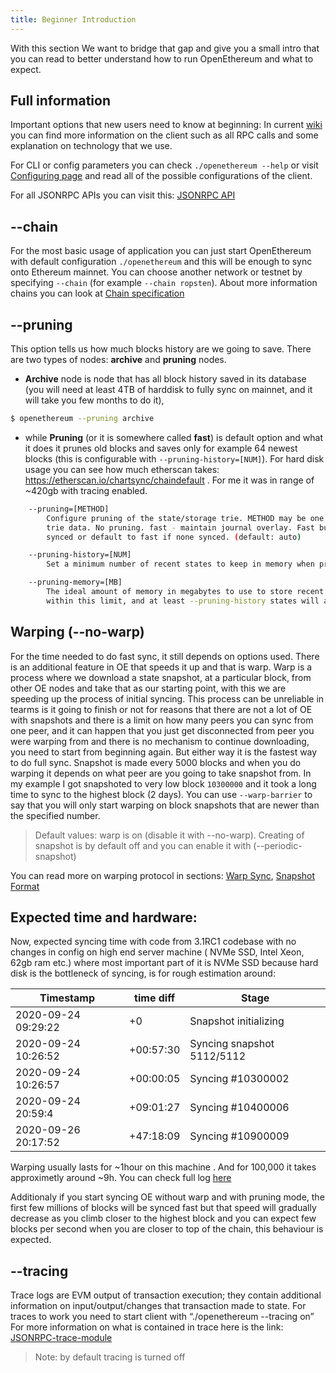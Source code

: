 ```yaml
---
title: Beginner Introduction
---
```


With this section We want to bridge that gap and give you a small intro that you can read to better understand how to run OpenEthereum and what to expect.

## Full information
Important options that new users need to know at beginning:
In current [wiki](https://openethereum.github.io) you can find more information on the client such as all RPC calls and some explanation on technology that we use. 

For CLI or config parameters you can check `./openethereum --help` or visit [Configuring page](Configuring-OpenEthereum) and read all of the possible configurations of the client.

For all JSONRPC APIs you can visit this: [JSONRPC API](JSONRPC)

## \-\-chain
For the most basic usage of application you can just start OpenEthereum with default configuration `./openethereum` and this will be enough to sync onto Ethereum mainnet. You can choose another network or testnet by specifying `--chain` (for example `--chain ropsten`). About more information chains you can look at [Chain specification](Chain-specification)

## \-\-pruning
This option tells us how much blocks history are we going to save. There are two types of nodes: **archive** and **pruning** nodes.
* **Archive** node is node that has all block history saved in its database (you will need at least 4TB of harddisk to fully sync on mainnet, and it will take you few months to do it),
```bash
$ openethereum --pruning archive
```
* while **Pruning** (or it is somewhere called **fast**) is default option and what it does it prunes old blocks and saves only for example 64 newest blocks (this is configurable with `--pruning-history=[NUM]`). For hard disk usage you can see how much etherscan takes: https://etherscan.io/chartsync/chaindefault . For me it was in range of ~420gb with tracing enabled.

```bash
    --pruning=[METHOD]
        Configure pruning of the state/storage trie. METHOD may be one of auto, archive, fast: archive - keep all state
        trie data. No pruning. fast - maintain journal overlay. Fast but 50MB used. auto - use the method most recently
        synced or default to fast if none synced. (default: auto)

    --pruning-history=[NUM]
        Set a minimum number of recent states to keep in memory when pruning is active. (default: 64)

    --pruning-memory=[MB]
        The ideal amount of memory in megabytes to use to store recent states. As many states as possible will be kept
        within this limit, and at least --pruning-history states will always be kept. (default: 32)

```

## Warping (\-\-no-warp)
For the time needed to do fast sync, it still depends on options used. There is an additional feature in OE that speeds it up and that is warp. Warp is a process where we download a state snapshot, at a particular block, from other OE nodes and take that as our starting point, with this we are speeding up the process of initial syncing. This process can be unreliable in tearms is it going to finish or not for reasons that there are not a lot of OE with snapshots and there is a limit on how many peers you can sync from one peer, and it can happen that you just get disconnected from peer you were warping from and there is no mechanism to continue downloading, you need to start from beginning again. But either way it is the fastest way to do full sync.
Snapshot is made every 5000 blocks and when you do warping it depends on what peer are you going to take snapshot from. In my example I got snapshoted to very low block `10300000` and it took a long time to sync to the highest block (2 days). You can use `--warp-barrier` to say that you will only start warping on block snapshots that are newer than the specified number.

> Default values: warp is on (disable it with --no-warp). Creating of snapshot is by default off and you can enable it with (--periodic-snapshot)

You can read more on warping protocol in sections: [Warp Sync](Warp-Sync), [Snapshot Format](Warp-Sync-Snapshot-Format)

## Expected time and hardware:
Now, expected syncing time with code from 3.1RC1 codebase with no changes in config on high end server machine ( NVMe SSD, Intel Xeon, 62gb ram etc.) where most important part of it is NVMe SSD because hard disk is the bottleneck of syncing, is for rough estimation around:

| Timestamp | time diff | Stage |
| -------- | -------- | -------- |
| 2020-09-24 09:29:22     | +0     | Snapshot initializing     | Warping starts |
| 2020-09-24 10:26:52     | +00:57:30     | Syncing snapshot 5112/5112     | Warping finishes |
| 2020-09-24 10:26:57     | +00:00:05     | Syncing #10300002     | Syncing new blocks started |
| 2020-09-24 20:59:4     | +09:01:27     | Syncing #10400006     | Synced 100,000 blocks | 
| 2020-09-26 20:17:52     | +47:18:09     | Syncing #10900009     | Synced 500,000 blocks |

Warping usually lasts for ~1hour on this machine . And for 100,000 it takes approximetly around ~9h. You can check full log [here](public/31rc1_mainnet_full_warp_sync.log)

Additionaly if you start syncing OE without warp and with pruning mode, the first few millions of blocks will be synced fast but that speed will gradually decrease as you climb closer to the highest block and you can expect few blocks per second when you are closer to top of the chain, this behaviour is expected.

## \-\-tracing
Trace logs are EVM output of transaction execution; they contain additional information on input/output/changes that transaction made to state. For traces to work you need to start client with “./openethereum --tracing on” For more information on what is contained in trace here is the link: [JSONRPC-trace-module](JSONRPC-trace-module)

> Note: by default tracing is turned off

